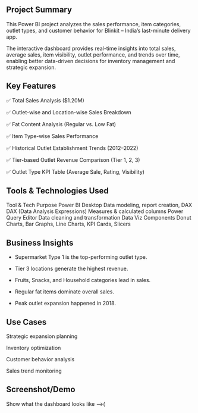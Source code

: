  ## Project Summary

This Power BI project analyzes the sales performance, item categories, outlet types, and customer behavior for Blinkit – India’s last-minute delivery app.

The interactive dashboard provides real-time insights into total sales, average sales, item visibility, outlet performance, and trends over time, enabling better data-driven decisions for inventory management and strategic expansion.

## Key Features

✅ Total Sales Analysis ($1.20M)

✅ Outlet-wise and Location-wise Sales Breakdown

✅ Fat Content Analysis (Regular vs. Low Fat)

✅ Item Type-wise Sales Performance

✅ Historical Outlet Establishment Trends (2012–2022)

✅ Tier-based Outlet Revenue Comparison (Tier 1, 2, 3)

✅ Outlet Type KPI Table (Average Sale, Rating, Visibility)

## Tools & Technologies Used
  Tool & Tech	                                      Purpose
Power BI Desktop	                      Data modeling, report creation, DAX
DAX (Data Analysis Expressions)	        Measures & calculated columns
Power Query Editor	                    Data cleaning and transformation
Data Viz Components	                    Donut Charts, Bar Graphs, Line Charts, KPI Cards, Slicers

## Business Insights

* Supermarket Type 1 is the top-performing outlet type.

* Tier 3 locations generate the highest revenue.

* Fruits, Snacks, and Household categories lead in sales.

* Regular fat items dominate overall sales.

* Peak outlet expansion happened in 2018.

## Use Cases

Strategic expansion planning

Inventory optimization

Customer behavior analysis

Sales trend monitoring

## Screenshot/Demo
 Show what the dashboard looks like -->(

